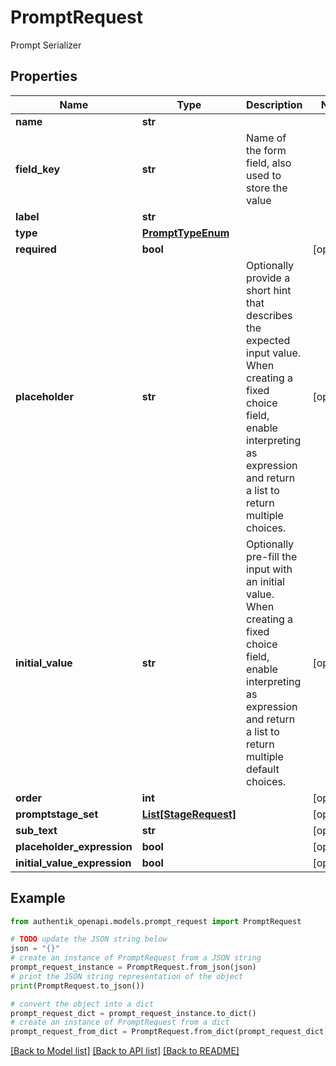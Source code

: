 # PromptRequest

Prompt Serializer

## Properties

Name | Type | Description | Notes
------------ | ------------- | ------------- | -------------
**name** | **str** |  | 
**field_key** | **str** | Name of the form field, also used to store the value | 
**label** | **str** |  | 
**type** | [**PromptTypeEnum**](PromptTypeEnum.md) |  | 
**required** | **bool** |  | [optional] 
**placeholder** | **str** | Optionally provide a short hint that describes the expected input value. When creating a fixed choice field, enable interpreting as expression and return a list to return multiple choices. | [optional] 
**initial_value** | **str** | Optionally pre-fill the input with an initial value. When creating a fixed choice field, enable interpreting as expression and return a list to return multiple default choices. | [optional] 
**order** | **int** |  | [optional] 
**promptstage_set** | [**List[StageRequest]**](StageRequest.md) |  | [optional] 
**sub_text** | **str** |  | [optional] 
**placeholder_expression** | **bool** |  | [optional] 
**initial_value_expression** | **bool** |  | [optional] 

## Example

```python
from authentik_openapi.models.prompt_request import PromptRequest

# TODO update the JSON string below
json = "{}"
# create an instance of PromptRequest from a JSON string
prompt_request_instance = PromptRequest.from_json(json)
# print the JSON string representation of the object
print(PromptRequest.to_json())

# convert the object into a dict
prompt_request_dict = prompt_request_instance.to_dict()
# create an instance of PromptRequest from a dict
prompt_request_from_dict = PromptRequest.from_dict(prompt_request_dict)
```
[[Back to Model list]](../README.md#documentation-for-models) [[Back to API list]](../README.md#documentation-for-api-endpoints) [[Back to README]](../README.md)


